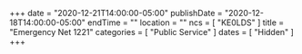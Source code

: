 +++
date = "2020-12-21T14:00:00-05:00"
publishDate = "2020-12-18T14:00:00-05:00"
endTime = ""
location = ""
ncs = [ "KE0LDS" ]
title = "Emergency Net 1221"
categories = [ "Public Service" ]
dates = [ "Hidden" ]
+++
